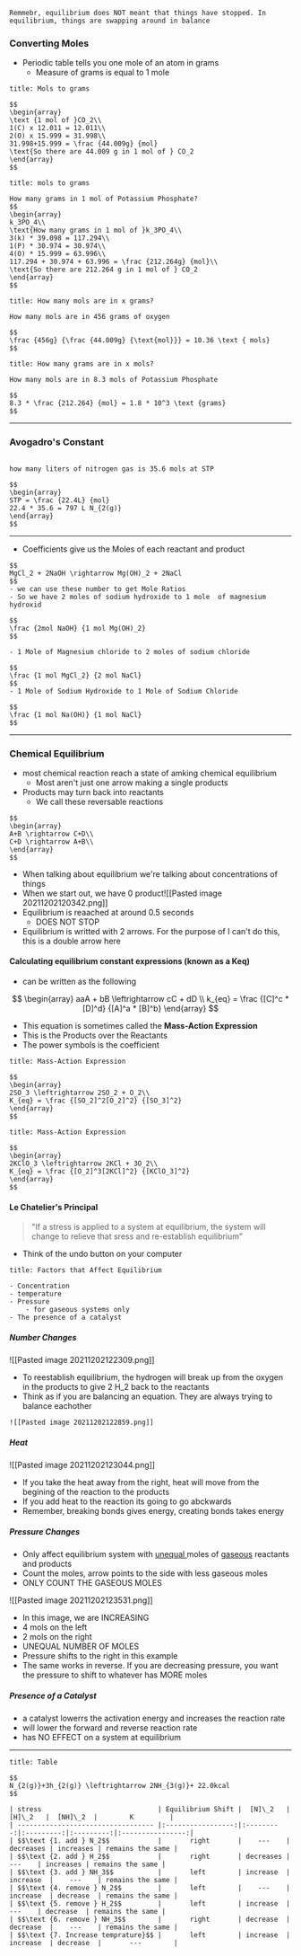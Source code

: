 ```ad-note
Remmebr, equilibrium does NOT meant that things have stopped. In equilibrium, things are swapping around in balance
```


### Converting Moles

- Periodic table tells you one mole of an atom in grams
	- Measure of grams is equal to 1 mole 

```ad-example
title: Mols to grams

$$
\begin{array}
\text {1 mol of }CO_2\\
1(C) x 12.011 = 12.011\\
2(O) x 15.999 = 31.998\\
31.998+15.999 = \frac {44.009g} {mol}
\text{So there are 44.009 g in 1 mol of } CO_2
\end{array}
$$
```

```ad-example
title: mols to grams

How many grams in 1 mol of Potassium Phosphate?
$$
\begin{array}
k_3PO_4\\
\text{How many grams in 1 mol of }k_3PO_4\\
3(k) * 39.098 = 117.294\\
1(P) * 30.974 = 30.974\\
4(O) * 15.999 = 63.996\\
117.294 + 30.974 + 63.996 = \frac {212.264g} {mol}\\
\text{So there are 212.264 g in 1 mol of } CO_2
\end{array}
$$
```

```ad-example
title: How many mols are in x grams?

How many mols are in 456 grams of oxygen

$$
\frac {456g} {\frac {44.009g} {\text{mol}}} = 10.36 \text { mols}
$$
```

```ad-example
title: How many grams are in x mols?

How many mols are in 8.3 mols of Potassium Phosphate

$$
8.3 * \frac {212.264} {mol} = 1.8 * 10^3 \text {grams}
$$
```
---
### Avogadro's Constant
```ad-example

```


```ad-example
how many liters of nitrogen gas is 35.6 mols at STP

$$
\begin{array}
STP = \frac {22.4L} {mol}
22.4 * 35.6 = 797 L N_{2(g)}
\end{array}
$$
```

---
- Coefficients give us the Moles of each reactant and product

```ad-example
$$
MgCl_2 + 2NaOH \rightarrow Mg(OH)_2 + 2NaCl
$$
- we can use these number to get Mole Ratios
- So we have 2 moles of sodium hydroxide to 1 mole  of magnesium hydroxid

$$
\frac {2mol NaOH} {1 mol Mg(OH)_2}
$$

- 1 Mole of Magnesium chloride to 2 moles of sodium chloride

$$
\frac {1 mol MgCl_2} {2 mol NaCl}
$$
- 1 Mole of Sodium Hydroxide to 1 Mole of Sodium Chloride

$$
\frac {1 mol Na(OH)} {1 mol NaCl}
$$
```
---
### Chemical Equilibrium
- most chemical reaction reach a state of amking chemical equilibrium
	- Most aren't just one arrow making a single products
- Products may turn back into reactants
	- We call these reversable reactions

```ad-example
$$
\begin{array}
A+B \rightarrow C+D\\
C+D \rightarrow A+B\\
\end{array}
$$
```
- When talking about equilibrium we're talking about concentrations of things
- When we start out, we have 0 product![[Pasted image 20211202120342.png]]
- Equilibrium is reaached at around 0.5 seconds
	- DOES NOT STOP
- Equilibrium is writted with 2 arrows. For the purpose of I can't do this, this is a double arrow here

#### Calculating equilibrium constant expressions (known as a Keq)
- can be written as the following

$$
\begin{array}
aaA + bB \leftrightarrow cC + dD \\
k_{eq} = \frac {[C]^c * [D]^d} {[A]^a * [B]^b}
\end{array}
$$
- This equation is sometimes called the **Mass-Action Expression**
- This is the Products over the Reactants
- The power symbols is the coefficient

```ad-example
title: Mass-Action Expression

$$
\begin{array}
2SO_3 \leftrightarrow 2SO_2 + O_2\\
K_{eq} = \frac {[SO_2]^2[O_2]^2} {[SO_3]^2}
\end{array}
$$
```

```ad-example
title: Mass-Action Expression

$$
\begin{array}
2KClO_3 \leftrightarrow 2KCl + 3O_2\\
K_{eq} = \frac {[O_2]^3[2KCl]^2} {[KClO_3]^2}
\end{array}
$$
```

#### Le Chatelier's Principal
> "If a stress is applied to a system at equilibrium, the system will change to relieve that sress and re-establish equilibrium"

- Think of the undo button on your computer
```ad-note
title: Factors that Affect Equilibrium

- Concentration
- temperature
- Pressure
	- for gaseous systems only
- The presence of a catalyst
```
##### Number Changes
![[Pasted image 20211202122309.png]]
- To reestablish equilibrium, the hydrogen will break up from the oxygen in the products to give 2 H_2 back to the reactants
- Think as if you are balancing an equation. They are always trying to balance eachother

```ad-note
![[Pasted image 20211202122859.png]]
```

##### Heat

![[Pasted image 20211202123044.png]]
- If you take the heat away from the right, heat will move from the begining of the reaction to the products
- If you add heat to the reaction its going to go abckwards
- Remember, breaking bonds gives energy, creating bonds takes energy

##### Pressure Changes
- Only affect equilibrium system with <u> unequal </u> moles of <u>gaseous</u> reactants and products
- Count the moles, arrow points to the side with less gaseous moles
- ONLY COUNT THE GASEOUS MOLES

![[Pasted image 20211202123531.png]]
- In this image, we are INCREASING
- 4 mols on the left
- 2 mols on the right
- UNEQUAL NUMBER OF MOLES
- Pressure shifts to the right in this example
- The same works in reverse. If you are decreasing pressure, you want the pressure to shift to whatever has MORE moles

##### Presence of a Catalyst
- a catalyst lowerrs the activation energy and increases the reaction rate
- will lower the forward and reverse reaction rate
- has NO EFFECT on a system at equilibrium

---

```ad-example
title: Table

$$
N_{2(g)}+3h_{2(g)} \leftrightarrow 2NH_{3(g)}+ 22.0kcal
$$

| stress                             | Equilibrium Shift |  [N]\_2   |  [H]\_2   |  [NH]\_2  |        K         |
| ---------------------------------- |:-----------------:|:---------:|:---------:|:---------:|:----------------:|
| $$\text {1. add } N_2$$            |       right       |    ---    | decreases | increases | remains the same |
| $$\text {2. add } H_2$$            |       right       | decreases |    ---    | increases | remains the same |
| $$\text {3. add } NH_3$$           |       left        | increase  | increase  |    ---    | remains the same |
| $$\text {4. remove } N_2$$         |       left        |    ---    | increase  | decrease  | remains the same |
| $$\text {5. remove } H_2$$         |       left        | increase  |    ---    | decrease  | remains the same |
| $$\text {6. remove } NH_3$$        |       right       | decrease  | decrease  |    ---    | remains the same |
| $$\text {7. Increase temprature}$$ |       left        | increase  | increase  | decrease  |       ---        |
```